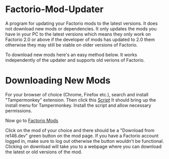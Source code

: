 # Factorio-Mod-Updater
A program for updating your Factorio mods to the latest versions. It does not download new mods or dependencies. It only updates the mods you have in your PC to the latest versions which means they only work on Factorio 2.0 or above if the developer of mods has updated to 2.0 them otherwise they may still be viable on older versions of Factorio.

To download new mods here's an easy method below. It works independently of the updater and supports old verions of Factorio.

# Downloading New Mods
For your browser of choice (Chrome, Firefox etc.), search and install "Tampermonkey" extension. Then click this [Script](https://re146.dev/factorio/mods/free-factorio-mods-downloader-en.user.js) It should bring up the install menu for Tampermonkey. Install the script and allow necessary permissions.

Now go to [Factorio Mods](https://mods.factorio.com/)    

Click on the mod of your choice and there should be a "Download from re146.dev" green button on the mod page. If you have a Factorio account logged in, make sure to log out otherwise the button wouldn't be functional. Clicking on download will take you to a webpage where you can download the latest or old versions of the mod.
